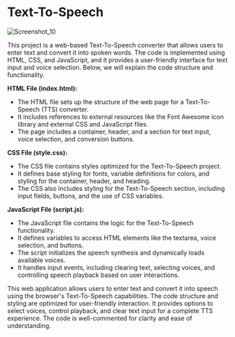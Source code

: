 # Text-To-Speech

![Screenshot_10](https://github.com/Cosaslearning/Text-To-Speech/assets/100014446/20d4f820-6e86-4a44-a398-4ea8f99336aa)

This project is a web-based Text-To-Speech converter that allows users to enter text and convert it into spoken words. The code is implemented using HTML, CSS, and JavaScript, and it provides a user-friendly interface for text input and voice selection. Below, we will explain the code structure and functionality.

**HTML File (index.html):**

- The HTML file sets up the structure of the web page for a Text-To-Speech (TTS) converter.
- It includes references to external resources like the Font Awesome icon library and external CSS and JavaScript files.
- The page includes a container, header, and a section for text input, voice selection, and conversion buttons.

**CSS File (style.css):**

- The CSS file contains styles optimized for the Text-To-Speech project.
- It defines base styling for fonts, variable definitions for colors, and styling for the container, header, and heading.
- The CSS also includes styling for the Text-To-Speech section, including input fields, buttons, and the use of CSS variables.

**JavaScript File (script.js):**

- The JavaScript file contains the logic for the Text-To-Speech functionality.
- It defines variables to access HTML elements like the textarea, voice selection, and buttons.
- The script initializes the speech synthesis and dynamically loads available voices.
- It handles input events, including clearing text, selecting voices, and controlling speech playback based on user interactions.


This web application allows users to enter text and convert it into speech using the browser's Text-To-Speech capabilities. The code structure and styling are optimized for user-friendly interaction. It provides options to select voices, control playback, and clear text input for a complete TTS experience. The code is well-commented for clarity and ease of understanding.
